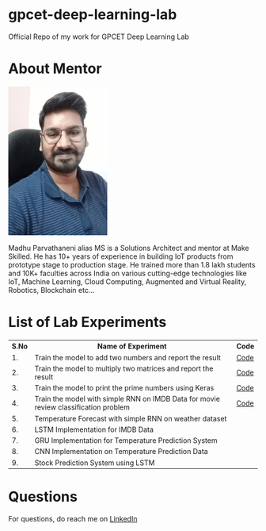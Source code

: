 # gpcet-deep-learning-lab
Official Repo of my work for GPCET Deep Learning Lab

# About Mentor
<img src="https://raw.githubusercontent.com/madblocksgit/ETAI-2021---VSSUT-11th-aug-iot-session/main/maddy.jpg" height="300" width="200" />

Madhu Parvathaneni alias MS is a Solutions Architect and mentor at Make Skilled. He has 10+ years of experience in building IoT products from prototype stage to production stage. He trained more than 1.8 lakh students and 10K+ faculties across India on various cutting-edge technologies like IoT, Machine Learning, Cloud Computing, Augmented and Virtual Reality, Robotics, Blockchain etc...

# List of Lab Experiments

<table>
  <tr>
    <th>S.No</th>
    <th>Name of Experiment</th>
    <th>Code</th>
  </tr>
  <tr>
    <td>1.</td>
    <td>Train the model to add two numbers and report the result</td>
    <td><a href="https://github.com/maddydevgits/gpcet-deep-learning-lab/blob/main/experiment1/app.py">Code</a></td>
  </tr>
  <tr>
    <td>2.</td>
    <td>Train the model to multiply two matrices and report the result</td>
    <td><a href="https://github.com/maddydevgits/gpcet-deep-learning-lab/blob/main/experiment2/app.py">Code</a></td>
  </tr>
  <tr>
    <td>3.</td>
    <td>Train the model to print the prime numbers using Keras</td>
    <td><a href="https://github.com/maddydevgits/gpcet-deep-learning-lab/blob/main/experiment3/app.py">Code</a></td>
  </tr>
  <tr>
    <td>4.</td>
    <td>Train the model with simple RNN on IMDB Data for movie review classification problem</td>
    <td><a href="https://github.com/maddydevgits/gpcet-deep-learning-lab/blob/main/experiment4/app.ipynb">Code</a></td>
  </tr>
  <tr>
    <td>5.</td>
    <td>Temperature Forecast with simple RNN on weather dataset</td>
  </tr>
  <tr>
    <td>6.</td>
    <td>LSTM Implementation for IMDB Data</td>
  </tr>
  <tr>
    <td>7.</td>
    <td>GRU Implementation for Temperature Prediction System</td>
  </tr>
  <tr>
    <td>8.</td>
    <td>CNN Implementation on Temperature Prediction Data</td>
  </tr>
  <tr>
    <td>9.</td>
    <td>Stock Prediction System using LSTM</td>
  </tr>
</table>

# Questions
For questions, do reach me on <a href="https://linkedin.com/in/MadhuPIoT">LinkedIn</a>
